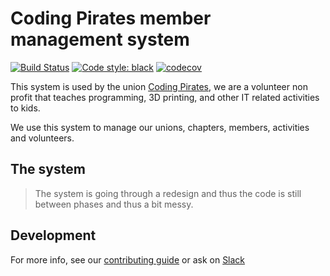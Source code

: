 # Coding Pirates member management system

[![Build Status](https://img.shields.io/endpoint.svg?url=https%3A%2F%2Factions-badge.atrox.dev%2FCodingPirates%2Fforenings_medlemmer%2Fbadge&style=for-the-badge)](https://actions-badge.atrox.dev/CodingPirates/forenings_medlemmer/goto)
[![Code style: black](https://img.shields.io/badge/CODE%20STYLE-Black-black.svg?style=for-the-badge)](https://black.readthedocs.io/en/stable/)
[![codecov](https://codecov.io/gh/CodingPirates/forenings_medlemmer/branch/master/graph/badge.svg)](https://codecov.io/gh/CodingPirates/forenings_medlemmer)

This system is used by the union [Coding Pirates][cpdk], we are a volunteer
non profit that teaches programming, 3D printing, and other IT related
activities to kids.

We use this system to manage our unions, chapters, members, activities and
volunteers.

## The system

> The system is going through a redesign and thus the code is still between
> phases and thus a bit messy.

## Development

For more info, see our [contributing guide](./.github/CONTRIBUTING.md) or ask on
[Slack][slack]

<!-- Links -->

[cpdk]: https://codingpirates.dk
[slack]: https://slackinvite.codingpirates.dk/
